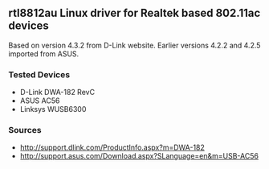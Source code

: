 ## rtl8812au Linux driver for Realtek based 802.11ac devices

Based on version 4.3.2 from D-Link website.
Earlier versions 4.2.2 and 4.2.5 imported from ASUS.

### Tested Devices
* D-Link DWA-182 RevC
* ASUS AC56
* Linksys WUSB6300

### Sources
* http://support.dlink.com/ProductInfo.aspx?m=DWA-182
* http://support.asus.com/Download.aspx?SLanguage=en&m=USB-AC56

